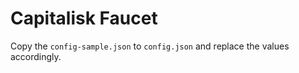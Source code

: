 # Capitalisk Faucet

Copy the `config-sample.json` to `config.json` and replace the values accordingly.
